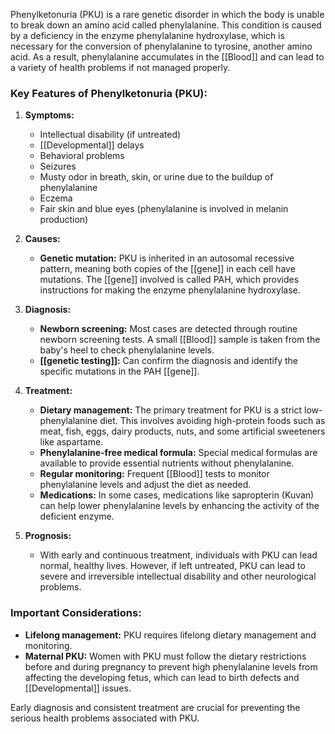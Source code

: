 Phenylketonuria (PKU) is a rare genetic disorder in which the body is unable to break down an amino acid called phenylalanine. This condition is caused by a deficiency in the enzyme phenylalanine hydroxylase, which is necessary for the conversion of phenylalanine to tyrosine, another amino acid. As a result, phenylalanine accumulates in the [[Blood]] and can lead to a variety of health problems if not managed properly.

### Key Features of Phenylketonuria (PKU):

1. **Symptoms:**
   - Intellectual disability (if untreated)
   - [[Developmental]] delays
   - Behavioral problems
   - Seizures
   - Musty odor in breath, skin, or urine due to the buildup of phenylalanine
   - Eczema
   - Fair skin and blue eyes (phenylalanine is involved in melanin production)

2. **Causes:**
   - **Genetic mutation:** PKU is inherited in an autosomal recessive pattern, meaning both copies of the [[gene]] in each cell have mutations. The [[gene]] involved is called PAH, which provides instructions for making the enzyme phenylalanine hydroxylase.

3. **Diagnosis:**
   - **Newborn screening:** Most cases are detected through routine newborn screening tests. A small [[Blood]] sample is taken from the baby's heel to check phenylalanine levels.
   - **[[genetic testing]]:** Can confirm the diagnosis and identify the specific mutations in the PAH [[gene]].

4. **Treatment:**
   - **Dietary management:** The primary treatment for PKU is a strict low-phenylalanine diet. This involves avoiding high-protein foods such as meat, fish, eggs, dairy products, nuts, and some artificial sweeteners like aspartame.
   - **Phenylalanine-free medical formula:** Special medical formulas are available to provide essential nutrients without phenylalanine.
   - **Regular monitoring:** Frequent [[Blood]] tests to monitor phenylalanine levels and adjust the diet as needed.
   - **Medications:** In some cases, medications like sapropterin (Kuvan) can help lower phenylalanine levels by enhancing the activity of the deficient enzyme.

5. **Prognosis:**
   - With early and continuous treatment, individuals with PKU can lead normal, healthy lives. However, if left untreated, PKU can lead to severe and irreversible intellectual disability and other neurological problems.

### Important Considerations:
- **Lifelong management:** PKU requires lifelong dietary management and monitoring.
- **Maternal PKU:** Women with PKU must follow the dietary restrictions before and during pregnancy to prevent high phenylalanine levels from affecting the developing fetus, which can lead to birth defects and [[Developmental]] issues.

Early diagnosis and consistent treatment are crucial for preventing the serious health problems associated with PKU.